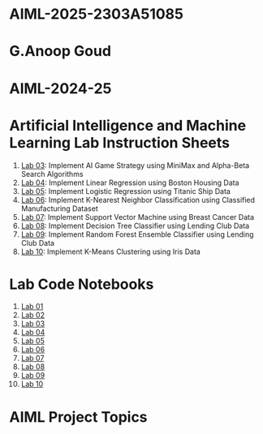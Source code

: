 # AIML-2025-2303A51085
# G.Anoop Goud 
# AIML-2024-25
# Artificial Intelligence and Machine Learning Lab Instruction Sheets
1. [Lab 03](https://github.com/2303A51085/AIML-2025/blob/main/Lab_03-AIML.ipynb): Implement AI Game Strategy using MiniMax and Alpha-Beta Search Algorithms
1. [Lab 04](https://github.com/2303A51085/AIML-2025/blob/main/Lab_03-AIML.ipynb): Implement Linear Regression using Boston Housing Data
1. [Lab 05](): Implement Logistic Regression using Titanic Ship Data
1. [Lab 06](): Implement K-Nearest Neighbor Classification using Classified Manufacturing Dataset
1. [Lab 07](): Implement Support Vector Machine using Breast Cancer Data
1. [Lab 08](): Implement Decision Tree Classifier using Lending Club Data
1. [Lab 09](): Implement Random Forest Ensemble Classifier using Lending Club Data
1. [Lab 10](): Implement K-Means Clustering using Iris Data


# Lab Code Notebooks
1. [Lab 01]()
2. [Lab 02]()
3. [Lab 03]()
4. [Lab 04]()
5. [Lab 05]()
6. [Lab 06]()
7. [Lab 07]()
8. [Lab 08]()
9. [Lab 09]()
10. [Lab 10]()
    
# AIML Project Topics 

